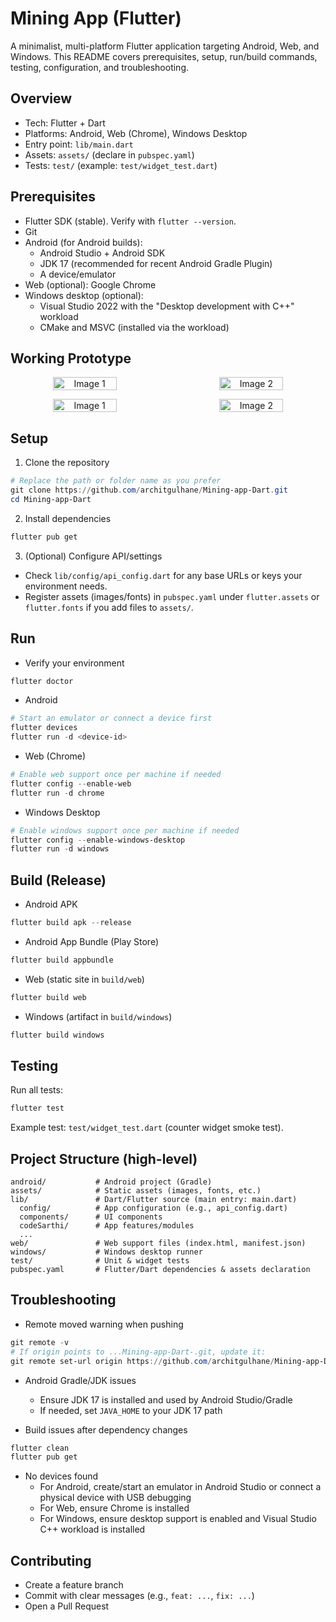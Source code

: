 # Mining App (Flutter)

A minimalist, multi-platform Flutter application targeting Android, Web, and Windows. This README covers prerequisites, setup, run/build commands, testing, configuration, and troubleshooting.

## Overview

- Tech: Flutter + Dart
- Platforms: Android, Web (Chrome), Windows Desktop
- Entry point: `lib/main.dart`
- Assets: `assets/` (declare in `pubspec.yaml`)
- Tests: `test/` (example: `test/widget_test.dart`)

## Prerequisites

- Flutter SDK (stable). Verify with `flutter --version`.
- Git
- Android (for Android builds):
  - Android Studio + Android SDK
  - JDK 17 (recommended for recent Android Gradle Plugin)
  - A device/emulator
- Web (optional): Google Chrome
- Windows desktop (optional):
  - Visual Studio 2022 with the "Desktop development with C++" workload
  - CMake and MSVC (installed via the workload)
##  Working Prototype
<p align="center" style="display: flex; justify-content: center; gap: 40px;">
  <img src="https://github.com/user-attachments/assets/d735cab2-e96d-4813-a205-9e3c0be217d9" alt="Image 1" width="45%" style="border-radius:10px;"/>
  <img src="https://github.com/user-attachments/assets/04c7ff5f-21b6-4fc7-a30c-17640fe53373" alt="Image 2" width="45%" style="border-radius:10px;"/>
</p>

<p align="center" style="display: flex; justify-content: center; gap: 40px;">
  <img src="https://github.com/user-attachments/assets/80c29bf5-54a9-4005-a9fb-5abbab3dfd33" alt="Image 1" width="45%" style="border-radius:10px;"/>
  <img src="https://github.com/user-attachments/assets/97630d70-b8e7-4195-bf8e-99f20b26e4fc" alt="Image 2" width="45%" style="border-radius:10px;"/>
</p>



## Setup

1) Clone the repository

```powershell
# Replace the path or folder name as you prefer
git clone https://github.com/architgulhane/Mining-app-Dart.git
cd Mining-app-Dart
```

2) Install dependencies

```powershell
flutter pub get
```

3) (Optional) Configure API/settings

- Check `lib/config/api_config.dart` for any base URLs or keys your environment needs.
- Register assets (images/fonts) in `pubspec.yaml` under `flutter.assets` or `flutter.fonts` if you add files to `assets/`.

## Run

- Verify your environment

```powershell
flutter doctor
```

- Android

```powershell
# Start an emulator or connect a device first
flutter devices
flutter run -d <device-id>
```

- Web (Chrome)

```powershell
# Enable web support once per machine if needed
flutter config --enable-web
flutter run -d chrome
```

- Windows Desktop

```powershell
# Enable windows support once per machine if needed
flutter config --enable-windows-desktop
flutter run -d windows
```

## Build (Release)

- Android APK

```powershell
flutter build apk --release
```

- Android App Bundle (Play Store)

```powershell
flutter build appbundle
```

- Web (static site in `build/web`)

```powershell
flutter build web
```

- Windows (artifact in `build/windows`)

```powershell
flutter build windows
```

## Testing

Run all tests:

```powershell
flutter test
```

Example test: `test/widget_test.dart` (counter widget smoke test).

## Project Structure (high-level)

```
android/           # Android project (Gradle)
assets/            # Static assets (images, fonts, etc.)
lib/               # Dart/Flutter source (main entry: main.dart)
  config/          # App configuration (e.g., api_config.dart)
  components/      # UI components
  codeSarthi/      # App features/modules
  ...
web/               # Web support files (index.html, manifest.json)
windows/           # Windows desktop runner
test/              # Unit & widget tests
pubspec.yaml       # Flutter/Dart dependencies & assets declaration
```

## Troubleshooting

- Remote moved warning when pushing

```powershell
git remote -v
# If origin points to ...Mining-app-Dart-.git, update it:
git remote set-url origin https://github.com/architgulhane/Mining-app-Dart.git
```

- Android Gradle/JDK issues
  - Ensure JDK 17 is installed and used by Android Studio/Gradle
  - If needed, set `JAVA_HOME` to your JDK 17 path

- Build issues after dependency changes

```powershell
flutter clean
flutter pub get
```

- No devices found
  - For Android, create/start an emulator in Android Studio or connect a physical device with USB debugging
  - For Web, ensure Chrome is installed
  - For Windows, ensure desktop support is enabled and Visual Studio C++ workload is installed

## Contributing

- Create a feature branch
- Commit with clear messages (e.g., `feat: ...`, `fix: ...`)
- Open a Pull Request
